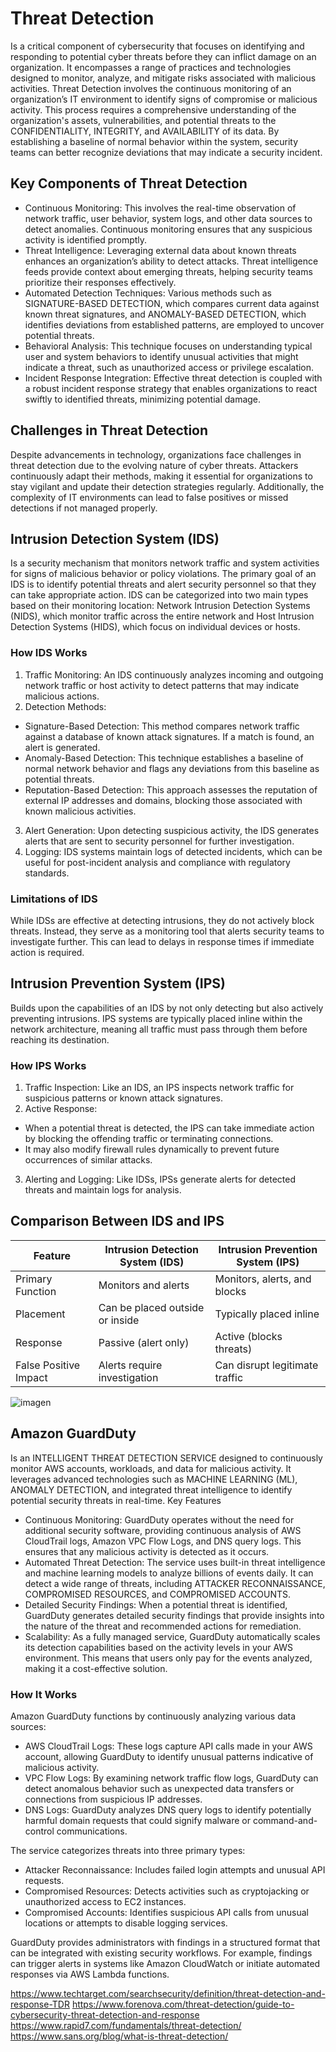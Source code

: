 # Threat Detection 
Is a critical component of cybersecurity that focuses on identifying and responding to potential cyber threats before they can inflict damage on an organization. It encompasses a range of practices and technologies designed to monitor, analyze, and mitigate risks associated with malicious activities. 
Threat Detection involves the continuous monitoring of an organization’s IT environment to identify signs of compromise or malicious activity. This process requires a comprehensive understanding of the organization's assets, vulnerabilities, and potential threats to the CONFIDENTIALITY, INTEGRITY, and AVAILABILITY of its data. By establishing a baseline of normal behavior within the system, security teams can better recognize deviations that may indicate a security incident.
## Key Components of Threat Detection
*  Continuous Monitoring: This involves the real-time observation of network traffic, user behavior, system logs, and other data sources to detect anomalies. Continuous monitoring ensures that any suspicious activity is identified promptly.
*  Threat Intelligence: Leveraging external data about known threats enhances an organization’s ability to detect attacks. Threat intelligence feeds provide context about emerging threats, helping security teams prioritize their responses effectively.
*  Automated Detection Techniques: Various methods such as SIGNATURE-BASED DETECTION, which compares current data against known threat signatures, and ANOMALY-BASED DETECTION, which identifies deviations from established patterns, are employed to uncover potential threats.
*  Behavioral Analysis: This technique focuses on understanding typical user and system behaviors to identify unusual activities that might indicate a threat, such as unauthorized access or privilege escalation.
*  Incident Response Integration: Effective threat detection is coupled with a robust incident response strategy that enables organizations to react swiftly to identified threats, minimizing potential damage.
## Challenges in Threat Detection
Despite advancements in technology, organizations face challenges in threat detection due to the evolving nature of cyber threats. Attackers continuously adapt their methods, making it essential for organizations to stay vigilant and update their detection strategies regularly. Additionally, the complexity of IT environments can lead to false positives or missed detections if not managed properly.
## Intrusion Detection System (IDS) 
Is a security mechanism that monitors network traffic and system activities for signs of malicious behavior or policy violations. The primary goal of an IDS is to identify potential threats and alert security personnel so that they can take appropriate action. IDS can be categorized into two main types based on their monitoring location: Network Intrusion Detection Systems (NIDS), which monitor traffic across the entire network and Host Intrusion Detection Systems (HIDS), which focus on individual devices or hosts.
### How IDS Works
1.	Traffic Monitoring: An IDS continuously analyzes incoming and outgoing network traffic or host activity to detect patterns that may indicate malicious actions. 
2.	Detection Methods: 
*  Signature-Based Detection: This method compares network traffic against a database of known attack signatures. If a match is found, an alert is generated.
*  Anomaly-Based Detection: This technique establishes a baseline of normal network behavior and flags any deviations from this baseline as potential threats.
*  Reputation-Based Detection: This approach assesses the reputation of external IP addresses and domains, blocking those associated with known malicious activities.
3.	Alert Generation: Upon detecting suspicious activity, the IDS generates alerts that are sent to security personnel for further investigation. 
4.	Logging: IDS systems maintain logs of detected incidents, which can be useful for post-incident analysis and compliance with regulatory standards. 
### Limitations of IDS
While IDSs are effective at detecting intrusions, they do not actively block threats. Instead, they serve as a monitoring tool that alerts security teams to investigate further. This can lead to delays in response times if immediate action is required. 
## Intrusion Prevention System (IPS)
Builds upon the capabilities of an IDS by not only detecting but also actively preventing intrusions. IPS systems are typically placed inline within the network architecture, meaning all traffic must pass through them before reaching its destination. 
### How IPS Works
1.	Traffic Inspection: Like an IDS, an IPS inspects network traffic for suspicious patterns or known attack signatures. 
2.	Active Response: 
*  When a potential threat is detected, the IPS can take immediate action by blocking the offending traffic or terminating connections.
*  It may also modify firewall rules dynamically to prevent future occurrences of similar attacks.
3.	Alerting and Logging: Like IDSs, IPSs generate alerts for detected threats and maintain logs for analysis.
## Comparison Between IDS and IPS

|Feature	|Intrusion Detection System (IDS)	|Intrusion Prevention System (IPS)|
| ----------- | ----------- | ----------- |
|Primary Function	|Monitors and alerts	|Monitors, alerts, and blocks|
|Placement	|Can be placed outside or inside	|Typically placed inline|
|Response	|Passive (alert only)	|Active (blocks threats)|
|False Positive Impact	|Alerts require investigation	|Can disrupt legitimate traffic|

![imagen](https://github.com/user-attachments/assets/98390324-544d-46e1-b27b-4f0aaa37e83e)

## Amazon GuardDuty 
Is an INTELLIGENT THREAT DETECTION SERVICE designed to continuously monitor AWS accounts, workloads, and data for malicious activity. It leverages advanced technologies such as MACHINE LEARNING (ML), ANOMALY DETECTION, and integrated threat intelligence to identify potential security threats in real-time.
Key Features

*  Continuous Monitoring: GuardDuty operates without the need for additional security software, providing continuous analysis of AWS CloudTrail logs, Amazon VPC Flow Logs, and DNS query logs. This ensures that any malicious activity is detected as it occurs.
*  Automated Threat Detection: The service uses built-in threat intelligence and machine learning models to analyze billions of events daily. It can detect a wide range of threats, including ATTACKER RECONNAISSANCE, COMPROMISED RESOURCES, and COMPROMISED ACCOUNTS.
*  Detailed Security Findings: When a potential threat is identified, GuardDuty generates detailed security findings that provide insights into the nature of the threat and recommended actions for remediation.
*  Scalability: As a fully managed service, GuardDuty automatically scales its detection capabilities based on the activity levels in your AWS environment. This means that users only pay for the events analyzed, making it a cost-effective solution.

### How It Works
Amazon GuardDuty functions by continuously analyzing various data sources:

*  AWS CloudTrail Logs: These logs capture API calls made in your AWS account, allowing GuardDuty to identify unusual patterns indicative of malicious activity.
*  VPC Flow Logs: By examining network traffic flow logs, GuardDuty can detect anomalous behavior such as unexpected data transfers or connections from suspicious IP addresses.
*  DNS Logs: GuardDuty analyzes DNS query logs to identify potentially harmful domain requests that could signify malware or command-and-control communications.

The service categorizes threats into three primary types:

*  Attacker Reconnaissance: Includes failed login attempts and unusual API requests.
*  Compromised Resources: Detects activities such as cryptojacking or unauthorized access to EC2 instances.
*  Compromised Accounts: Identifies suspicious API calls from unusual locations or attempts to disable logging services.

GuardDuty provides administrators with findings in a structured format that can be integrated with existing security workflows. For example, findings can trigger alerts in systems like Amazon CloudWatch or initiate automated responses via AWS Lambda functions.







https://www.techtarget.com/searchsecurity/definition/threat-detection-and-response-TDR
https://www.forenova.com/threat-detection/guide-to-cybersecurity-threat-detection-and-response
https://www.rapid7.com/fundamentals/threat-detection/
https://www.sans.org/blog/what-is-threat-detection/
